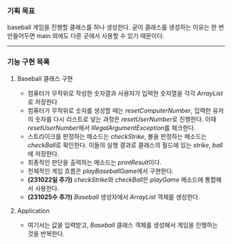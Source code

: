 ### 기획 목표

baseball 게임을 진행할 클래스를 하나 생성한다. 
굳이 클래스를 생성하는 이유는 한 번 만들어두면 main 외에도 다른 곳에서 사용할 수 있기 때문이다.

---

### 기능 구현 목록
1. Baseball 클래스 구현
   - 컴퓨터가 무작위로 작성한 숫자열과 사용자가 입력한 숫자열을 각각 *ArrayList*로 저장한다
   - 컴퓨터가 무작위로 숫자를 생성할 때는 *resetComputerNumber*, 입력한 유저의 숫자를 다시 리스트로 넣는 과정은 *resetUserNumber*로 진행한다. 이때 *resetUserNumber*에서 *IllegalArgumentException*를 체크한다.
   - 스트라이크를 판정하는 메소드는 *checkStrike*, 볼을 판정하는 메소드는 *checkBall*로 확인한다. 이들의 실행 결과로 클래스의 필드에 있는 *strike*, *ball*에 저장한다.
   - 최종적인 판단을 출력하는 메소드는 *printResult*이다.
   - 전체적인 게임 흐름은 *playBaseballGame*에서 구현한다.
   - **(231022일 추가)** *checkStrike*와 *checkBall*은 *playGame* 메소드에 통합해서 사용한다.
   - **(231025수 추가)** *Baseball* 생성자에서 *ArrayList* 객체를 생성한다.

2. Application
   - 여기서는 값을 입력받고, *Baseball* 클래스 객체를 생성해서 게임을 진행하는 것을 반복한다.